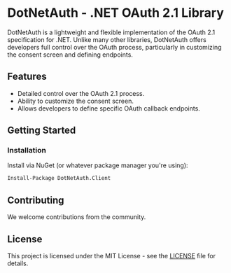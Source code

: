 # DotNetAuth - .NET OAuth 2.1 Library

DotNetAuth is a lightweight and flexible implementation of the OAuth 2.1 specification for .NET. Unlike many other libraries, DotNetAuth offers developers full control over the OAuth process, particularly in customizing the consent screen and defining endpoints. 

## Features

- Detailed control over the OAuth 2.1 process.
- Ability to customize the consent screen.
- Allows developers to define specific OAuth callback endpoints.

## Getting Started

### Installation

Install via NuGet (or whatever package manager you're using):

```bash
Install-Package DotNetAuth.Client
```

## Contributing
We welcome contributions from the community.

## License
This project is licensed under the MIT License - see the [LICENSE](LICENSE) file for details.
